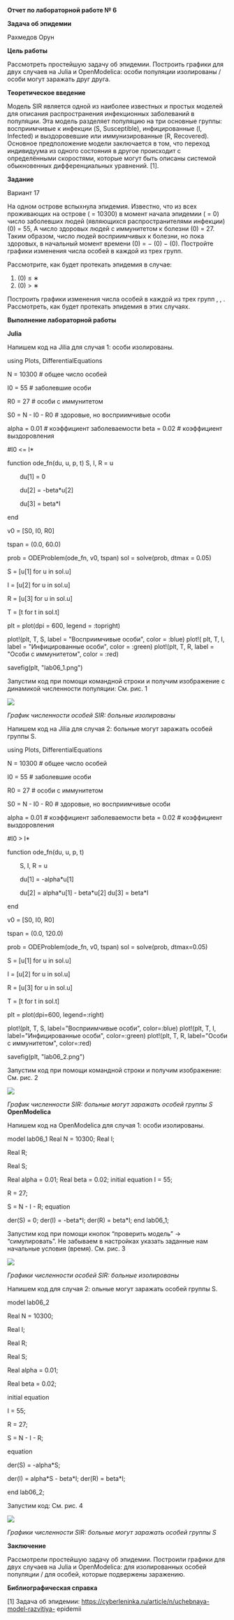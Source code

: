 ﻿**Отчет по лабораторной работе № 6** 

**Задача об эпидемии** 

Рахмедов Орун 

**Цель работы** 

Рассмотреть простейшую задачу об эпидемии. Построить графики для двух случаев на Julia и OpenModelica: особи популяции изолированы / особи могут заражать друг друга. 

**Теоретическое введение** 

Модель SIR является одной из наиболее известных и простых моделей для описания распространения инфекционных заболеваний в популяции. Эта модель разделяет популяцию на три основные группы: восприимчивые к инфекции (S, Susceptible), инфицированные (I, Infected) и выздоровевшие или иммунизированные (R, Recovered). Основное предположение модели заключается в том, что переход индивидуума из одного состояния в другое происходит с определёнными скоростями, которые могут быть описаны системой обыкновенных дифференциальных уравнений. [1]. 

**Задание** 

Вариант 17  

На одном острове вспыхнула эпидемия. Известно, что из всех проживающих на острове ( = 10300) в момент начала эпидемии ( = 0) число заболевших людей (являющихся распространителями инфекции)  (0) = 55, А число здоровых людей с иммунитетом к болезни  (0) = 27. Таким образом, число людей восприимчивых к болезни, но пока здоровых, в начальный момент времени  (0) = − (0) − (0). Постройте графики изменения числа особей в каждой из трех групп. 

Рассмотрите, как будет протекать эпидемия в случае: 

1. (0) ≤ ∗
1. (0) > ∗

Построить графики изменения числа особей в каждой из трех групп  ,  ,  . Рассмотреть, как будет протекать эпидемия в этих случаях. 

**Выполнение лабораторной работы** 

**Julia** 

Напишем код на Jilia для случая 1: особи изолированы. 

using Plots, DifferentialEquations

N = 10300 # общее число особей

I0 = 55 # заболевшие особи

R0 = 27 # особи с иммунитетом

S0 = N - I0 - R0 # здоровые, но восприимчивые особи

alpha = 0.01 # коэффициент заболеваемости beta = 0.02 # коэффициент выздоровления

#I0 <= I\*

function ode\_fn(du, u, p, t)     S, I, R = u

`    `du[1] = 0

`    `du[2] = -beta\*u[2]

`    `du[3] = beta\*I

end

v0 = [S0, I0, R0]

tspan = (0.0, 60.0)

prob = ODEProblem(ode\_fn, v0, tspan) sol = solve(prob, dtmax = 0.05)

S = [u[1] for u in sol.u]

I = [u[2] for u in sol.u]

R = [u[3] for u in sol.u]

T = [t for t in sol.t]

plt = plot(dpi = 600, legend = :topright)

plot!(plt, T, S, label = "Восприимчивые особи", color = :blue) plot!( plt, T, I, label = "Инфицированные особи", color = :green) plot!(plt, T, R, label = "Особи с иммунитетом", color = :red)

savefig(plt, "lab06\_1.png")

Запустим код при помощи командной строки и получим изображение с динамикой численности популяции: Cм. рис. 1 

![](Aspose.Words.fe9361dd-d833-4aa6-8d01-82aec855f02d.001.jpeg)

*График численности особей SIR: больные изолированы* 

Напишем код на Jilia для случая 2: больные могут заражать особей группы S. 

using Plots, DifferentialEquations

N = 10300 # общее число особей

I0 = 55 # заболевшие особи

R0 = 27 # особи с иммунитетом

S0 = N - I0 - R0 # здоровые, но восприимчивые особи

alpha = 0.01 # коэффициент заболеваемости beta = 0.02 # коэффициент выздоровления

#I0 > I\*

function ode\_fn(du, u, p, t)

`    `S, I, R = u

`    `du[1] = -alpha\*u[1]

`    `du[2] = alpha\*u[1] - beta\*u[2]     du[3] = beta\*I

end

v0 = [S0, I0, R0]

tspan = (0.0, 120.0)

prob = ODEProblem(ode\_fn, v0, tspan) sol = solve(prob, dtmax=0.05)

S = [u[1] for u in sol.u]

I = [u[2] for u in sol.u]

R = [u[3] for u in sol.u]

T = [t for t in sol.t]

plt = plot(dpi=600, legend=:right)

plot!(plt, T, S, label="Восприимчивые особи", color=:blue) plot!(plt, T, I, label="Инфицированные особи", color=:green) plot!(plt, T, R, label="Особи с иммунитетом", color=:red)

savefig(plt, "lab06\_2.png")

Запустим код при помощи командной строки и получим изображениe: Cм. рис. 2 

![](Aspose.Words.fe9361dd-d833-4aa6-8d01-82aec855f02d.002.jpeg)

*График численности SIR: больные могут заражать особей группы S* **OpenModelica** 

Напишем код на OpenModelica для случая 1: особи изолированы. 

model lab06\_1 Real N = 10300; Real I;

Real R;

Real S;

Real alpha = 0.01; Real beta = 0.02; initial equation I = 55;

R = 27;

S = N - I - R; equation

der(S) = 0; der(I) = -beta\*I; der(R) = beta\*I; end lab06\_1;

Запустим код при помощи кнопок “проверить модель” -> “симулировать”. Не забываем в настройках указать заданные нам начальные условия (время). Cм. рис. 3 

![](Aspose.Words.fe9361dd-d833-4aa6-8d01-82aec855f02d.003.jpeg)

*Графики численности особей SIR: больные изолированы* 

Напишем код для случая 2: ольные могут заражать особей группы S. 

model lab06\_2

Real N = 10300;

Real I;

Real R;

Real S;

Real alpha = 0.01;

Real beta = 0.02;

initial equation

I = 55;

R = 27;

S = N - I - R;

equation

der(S) = -alpha\*S;

der(I) = alpha\*S - beta\*I; der(R) = beta\*I;

end lab06\_2;

Запустим код: Cм. рис. 4 

![](Aspose.Words.fe9361dd-d833-4aa6-8d01-82aec855f02d.004.jpeg)

*Графики численности SIR: больные могут заражать особей группы S* 

**Заключение** 

Рассмотрели простейшую задачу об эпидемии. Построили графики для двух случаев на Julia и OpenModelica: для изолированных особей популяции / для особей, которые подвержены заражению. 

**Библиографическая справка** 

[1] Задача об эпидемии: https://cyberleninka.ru/article/n/uchebnaya-model-razvitiya- epidemii 
